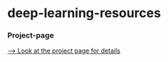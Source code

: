 # deep-learning-resources

### Project-page

[--> Look at the project page for details](https://deep-learning-resources-myself3384444-bad1b31bd5fc2d9baae8352a4.gitlab.io/)